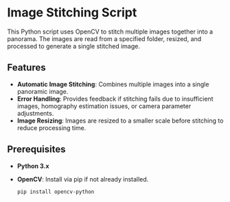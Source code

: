 # Image Stitching Script

This Python script uses OpenCV to stitch multiple images together into a panorama. The images are read from a specified folder, resized, and processed to generate a single stitched image.

## Features

- **Automatic Image Stitching**: Combines multiple images into a single panoramic image.
- **Error Handling**: Provides feedback if stitching fails due to insufficient images, homography estimation issues, or camera parameter adjustments.
- **Image Resizing**: Images are resized to a smaller scale before stitching to reduce processing time.

## Prerequisites

- **Python 3.x**
- **OpenCV**: Install via pip if not already installed.
  
  ```bash
  pip install opencv-python
